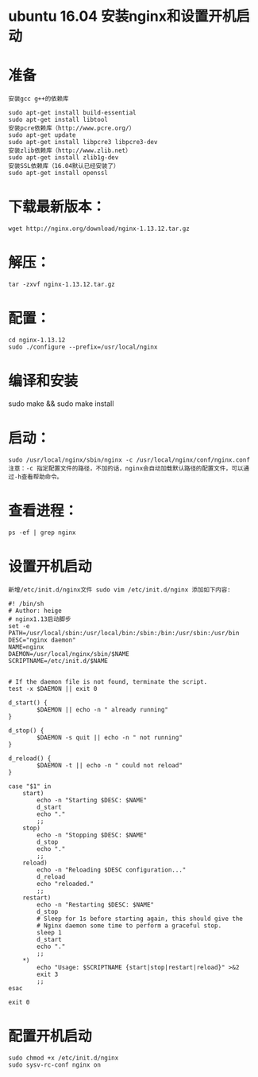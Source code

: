 # ubuntu 16.04 安装nginx和设置开机启动
# 准备
    安装gcc g++的依赖库

    sudo apt-get install build-essential
    sudo apt-get install libtool
    安装pcre依赖库（http://www.pcre.org/）
    sudo apt-get update
    sudo apt-get install libpcre3 libpcre3-dev
    安装zlib依赖库（http://www.zlib.net）
    sudo apt-get install zlib1g-dev
    安装SSL依赖库（16.04默认已经安装了）
    sudo apt-get install openssl
# 下载最新版本：
    wget http://nginx.org/download/nginx-1.13.12.tar.gz
# 解压：
    tar -zxvf nginx-1.13.12.tar.gz
    
# 配置：
    cd nginx-1.13.12
    sudo ./configure --prefix=/usr/local/nginx
    
# 编译和安装
sudo make && sudo make install

# 启动：
    sudo /usr/local/nginx/sbin/nginx -c /usr/local/nginx/conf/nginx.conf
    注意：-c 指定配置文件的路径，不加的话，nginx会自动加载默认路径的配置文件，可以通过-h查看帮助命令。
# 查看进程：
    ps -ef | grep nginx
# 设置开机启动
    新增/etc/init.d/nginx文件 sudo vim /etc/init.d/nginx 添加如下内容:

    #! /bin/sh
    # Author: heige
    # nginx1.13启动脚步
    set -e
    PATH=/usr/local/sbin:/usr/local/bin:/sbin:/bin:/usr/sbin:/usr/bin
    DESC="nginx daemon"
    NAME=nginx
    DAEMON=/usr/local/nginx/sbin/$NAME
    SCRIPTNAME=/etc/init.d/$NAME


    # If the daemon file is not found, terminate the script.
    test -x $DAEMON || exit 0

    d_start() {
            $DAEMON || echo -n " already running"
    }

    d_stop() {
            $DAEMON -s quit || echo -n " not running"
    }

    d_reload() {
            $DAEMON -t || echo -n " could not reload"
    }

    case "$1" in
        start)
            echo -n "Starting $DESC: $NAME"
            d_start
            echo "."
            ;;
        stop)
            echo -n "Stopping $DESC: $NAME"
            d_stop
            echo "."
            ;;
        reload)
            echo -n "Reloading $DESC configuration..."
            d_reload
            echo "reloaded."
            ;;
        restart)
            echo -n "Restarting $DESC: $NAME"
            d_stop
            # Sleep for 1s before starting again, this should give the
            # Nginx daemon some time to perform a graceful stop.
            sleep 1
            d_start
            echo "."
            ;;
        *)
            echo "Usage: $SCRIPTNAME {start|stop|restart|reload}" >&2
            exit 3
            ;;
    esac

    exit 0

# 配置开机启动
    sudo chmod +x /etc/init.d/nginx 
    sudo sysv-rc-conf nginx on
